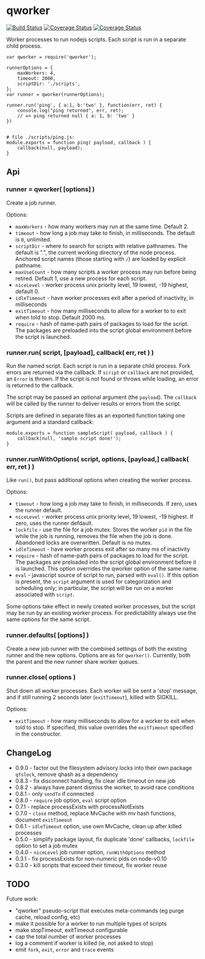 qworker
=======

[![Build Status](https://api.travis-ci.org/andrasq/node-qworker.svg?branch=master)](https://travis-ci.org/andrasq/node-qworker?branch=master)
[![Coverage Status](https://codecov.io/github/andrasq/node-qworker/coverage.svg?branch=master)](https://codecov.io/github/andrasq/node-qworker?branch=master)
[![Coverage Status](https://coveralls.io/repos/github/andrasq/node-qworker/badge.svg?branch=master)](https://coveralls.io/github/andrasq/node-qworker?branch=master)


Worker processes to run nodejs scripts.  Each script is run in a separate child process.

    var qworker = require('qworker');

    runnerOptions = {
        maxWorkers: 4,
        timeout: 2000,
        scriptDir: './scripts',
    };
    var runner = qworker(runnerOptions);

    runner.run('ping', { a:1, b:'two' }, function(err, ret) {
        console.log("ping returned", err, ret);
        // => ping returned null { a: 1, b: 'two' }
    })


    # file ./scripts/ping.js:
    module.exports = function ping( payload, callback ) {
        callback(null, payload);
    }


## Api

### runner = qworker( [options] )

Create a job runner.

Options:
- `maxWorkers` - how many workers may run at the same time.  Default 2.
- `timeout` - how long a job may take to finish, in milliseconds.
  The default is `0`, unlimited.
- `scriptDir` - where to search for scripts with relative pathnames.
  The default is ".", the current working directory of the node process.
  Anchored script names (those starting with `/`) are loaded by explicit pathname.
- `maxUseCount` - how many scripts a worker process may run before being retired.
  Default 1, use a new process for each script.
- `niceLevel` - worker process unix priority level, 19 lowest, -19 highest, default 0.
- `idleTimeout` - have worker processes exit after a period of inactivity, in milliseconds
- `exitTimeout` - how many milliseconds to allow for a worker to to exit when told to stop.
  Default 2000 ms.
- `require` - hash of name-path pairs of packages to load for the script.
  The packages are preloaded into the script global environment before the script is launched.

### runner.run( script, [payload], callback( err, ret ) )

Run the named script.  Each script is run in a separate child process.  Fork errors
are returned via the callback.  If `script` or `callback` are not provided, an `Error`
is thrown.  If the script is not found or throws while loading, an error is returned
to the callback.

The script may be passed an optional argument (the `payload`).  The `callback` will be
called by the runner to deliver results or errors from the script.

Scripts are defined in separate files as an exported function taking one argument and
a standard callback:

    module.exports = function sampleScript( payload, callback ) {
        callback(null, 'sample script done!');
    }

### runner.runWithOptions( script, options, [payload,] callback( err, ret ) )

Like `run()`, but pass additional options when creating the worker process.

Options:
- `timeout` - how long a job may take to finish, in milliseconds.
  If zero, uses the runner default.
- `niceLevel` - worker process unix priority level, 19 lowest, -19 highest.
  If zero, uses the runner defdault.
- `lockfile` - use the file for a job mutex.  Stores the worker `pid` in the file
  while the job is running, removes the file when the job is done.  Abandoned locks
  are overwritten.  Default is no mutex.
- `idleTimeout` - have worker process exit after so many ms of inactivity
- `require` - hash of name-path pairs of packages to load for the script.
  The packages are preloaded into the script global environment before it is launched.
  This option overrides the qworker option of the same name.
- `eval` - javascript source of script to run, parsed with `eval()`.  If this option
  is present, the `script` argument is used for categorization and scheduling only;
  in particular, the script will be run on a worker associated with `script`.

Some options take effect in newly created worker processes, but the script may be run
by an existing worker process.  For predictability always use the same options for the
same script.

### runner.defaults( [options] )

Create a new job runner with the combined settings of both the existing runner and the
new options.  Options are as for `qworker()`.  Currently, both the parent and the new
runner share worker queues.

### runner.close( options )

Shut down all worker processes.  Each worker will be sent a 'stop' message, and if still
running 2 seconds later (`exitTimeout`), killed with SIGKILL.

Options:
- `exitTimeout` - how many milliseconds to allow for a worker to exit when told to stop.
  If specified, this value overrides the `exitTimeout` specified in the constructor.


## ChangeLog

- 0.9.0 - factor out the filesystem advisory locks into their own package `qfslock`,
          remove qhash as a dependency
- 0.8.3 - fix disconnect handling, fix clear idle timeout on new job
- 0.8.2 - always have parent dismiss the worker, to avoid race conditions
- 0.8.1 - only `sendTo` if connected
- 0.8.0 - `require` job option, `eval` script option
- 0.7.1 - replace processExists with processNotExists
- 0.7.0 - `close` method, replace MvCache with mv hash functions, document `exitTimeout`
- 0.6.1 - `idleTimeout` option, use own MvCache, clean up after killed processes
- 0.5.0 - simplify package layout, fix duplicate 'done' callbacks, `lockfile` option to set a job mutex
- 0.4.0 - `niceLevel` job runner option, `runWithOptions` method
- 0.3.1 - fix processExists for non-numeric pids on node-v0.10
- 0.3.0 - kill scripts that exceed their timeout, fix worker reuse

## TODO

Future work:
- "qworker" pseudo-script that executes meta-commands (eg purge cache, reload config, etc)
- make it possible for a worker to run multiple types of scripts
- make stopTimeout, exitTimeout configurable
- cap the total number of worker processes
- log a comment if worker is killed (ie, not asked to stop)
- emit `fork`, `exit`, `error` and `trace` events
